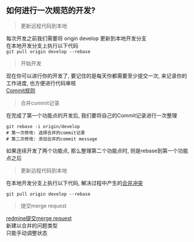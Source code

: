 ## 如何进行一次规范的开发?

> 更新远程代码到本地   

每次开发之前我们需要将 origin develop 更新到本地开发分支  
在本地开发分支上执行以下代码  
 ```git pull origin develop --rebase```   

> 开始开发  

现在你可以进行你的开发了, 要记住的是每天你都需要至少提交一次, 
来记录你的工作进度, 也方便进行代码审核  
[Commit规则](./commitRules.md)  

> 合并commit记录  

在完成了第一个功能点的开发后, 我们要将自己的Commit记录进行一次整理  
```
git rebase -i origin/develop  
# 第一次修改: 选择合并的commit记录
# 第二次修改: 添加合并的commit message
```
如果连续开发了两个功能点, 那么整理第二个功能点时, 则是rebase到第一个功能点之后

> 更新远程代码到本地 

在本地开发分支上执行以下代码, 解决过程中产生的[合并冲突](./handleConflict.md)
```
git pull origin develop --rebase
```

> 提交merge request  

[redmine提交merge request]()  
新建以合并的问题类型  
只能手动调整状态
